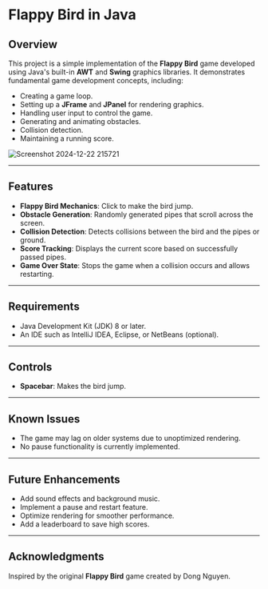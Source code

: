 # Flappy Bird in Java

## Overview
This project is a simple implementation of the **Flappy Bird** game developed using Java's built-in **AWT** and **Swing** graphics libraries. It demonstrates fundamental game development concepts, including:
- Creating a game loop.
- Setting up a **JFrame** and **JPanel** for rendering graphics.
- Handling user input to control the game.
- Generating and animating obstacles.
- Collision detection.
- Maintaining a running score.
 
![Screenshot 2024-12-22 215721](https://github.com/user-attachments/assets/85744b30-a648-4759-bc22-9a18ac38310e)

---

## Features
- **Flappy Bird Mechanics**: Click to make the bird jump.
- **Obstacle Generation**: Randomly generated pipes that scroll across the screen.
- **Collision Detection**: Detects collisions between the bird and the pipes or ground.
- **Score Tracking**: Displays the current score based on successfully passed pipes.
- **Game Over State**: Stops the game when a collision occurs and allows restarting.

---

## Requirements
- Java Development Kit (JDK) 8 or later.
- An IDE such as IntelliJ IDEA, Eclipse, or NetBeans (optional).

---

## Controls
- **Spacebar**: Makes the bird jump.

---



## Known Issues
- The game may lag on older systems due to unoptimized rendering.
- No pause functionality is currently implemented.

---

## Future Enhancements
- Add sound effects and background music.
- Implement a pause and restart feature.
- Optimize rendering for smoother performance.
- Add a leaderboard to save high scores.
---

## Acknowledgments
Inspired by the original **Flappy Bird** game created by Dong Nguyen.

